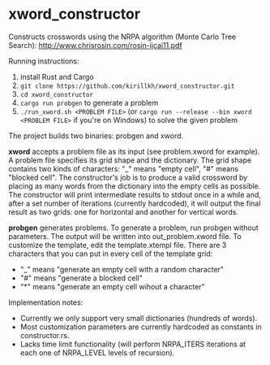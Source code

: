 # xword_constructor
Constructs crosswords using the NRPA algorithm (Monte Carlo Tree Search): http://www.chrisrosin.com/rosin-ijcai11.pdf

Running instructions:

1. install Rust and Cargo
2. `git clone https://github.com/kirillkh/xword_constructor.git`
3. `cd xword_constructor`
4. `cargo run probgen` to generate a problem
5. `./run_xword.sh <PROBLEM FILE>` (or `cargo run --release --bin xword <PROBLEM FILE>` if you're on Windows) to solve the given problem

The project builds two binaries: probgen and xword. 

**xword** accepts a problem file as its input (see problem.xword for example). A problem file specifies its grid shape and the dictionary.
The grid shape contains two kinds of characters: "_" means "empty cell", "#" means "blocked cell". The constructor's job is to produce 
a valid crossword by placing as many words from the dictionary into the empty cells as possible. The constructor will print intermediate results to stdout once in a while and, after a set number of iterations (currently hardcoded), it will output the final result as two grids: one for horizontal and another for vertical words.

**probgen** generates problems. To generate a problem, run probgen without parameters. The output will be written into out_problem.xword file. 
To customize the template, edit the template.xtempl file. There are 3 characters that you can put in every cell of the template grid:
- "_" means "generate an empty cell with a random character"
- "#" means "generate a blocked cell"
- "*" means "generate an empty cell wihout a character"

Implementation notes:
- Currently we only support very small dictionaries (hundreds of words).
- Most customization parameters are currently hardcoded as constants in constructor.rs. 
- Lacks time limit functionality (will perform NRPA_ITERS iterations at each one of NRPA_LEVEL levels of recursion).

